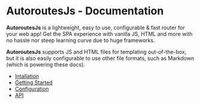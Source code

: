 # AutoroutesJs - Documentation

**AutoroutesJs** is a lightweight, easy to use, configurable & fast router for your web app! Get the SPA experience with vanilla JS, HTML and more with no hassle nor steep learning curve due to huge frameworks.

**AutoroutesJs** supports JS and HTML files for templating out-of-the-box, but it is also easily configurable to use other file formats, such as Markdown (which is powering these docs).

- [Intallation]($$BASE_URL/installation)
- [Getting Started]($$BASE_URL/getstarted)
- [Configuration]($$BASE_URL/configuration)
- [API]($$BASE_URL/api)